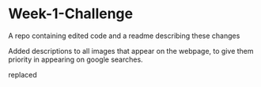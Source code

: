 # Week-1-Challenge
A repo containing edited code and a readme describing these changes

Added descriptions to all images that appear on the webpage, to give them priority in appearing on google searches.

replaced 

